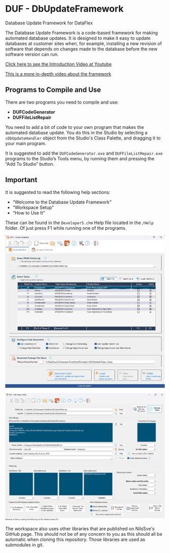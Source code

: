 # DUF - DbUpdateFramework
Database Update Framework for DataFlex

The Database Update Framework is a code-based framework for making automated database updates. It is designed to make it easy to update databases at customer sites when, for example, installing a new revision of software that depends on changes made to the database before the new software version can run.

[Click here to see the Introduction Video at Youtube](https://www.youtube.com/watch?v=D2o0zjPEr_I)

[This is a more in-depth video about the framework](https://www.youtube.com/watch?v=VD4eN9oP0_U)

## Programs to Compile and Use
There are two programs you need to compile and use:
- **DUFCodeGenerator**
- **DUFFileListRepair**

You need to add a bit of code to your own program that makes the automated database update. You do this in the Studio by selecting a `cDbUpdateHandler` object from the Studio's Class Palette, and dragging it to your main program.

It is suggested to add the `DUFCodeGenerator.exe` and `DUFFileListRepair.exe` programs to the Studio’s Tools menu, by running them and pressing the “Add To Studio” button.

## Important
It is suggested to read the following help sections:
- “Welcome to the Database Update Framework”
- “Workspace Setup”
- “How to Use It”

These can be found in the `Developer5.chm` Help file located in the `/Help` folder. Of just press F1 while running one of the programs.

![This is how the DUFCodeGenerator.src program looks like:](Bitmaps/DUFCodeGenerator.png)

![This is what the DUFFilelistRepair.src program looks like:](Bitmaps/DUFFilelistRepairer.png)

The workspace also uses other libraries that are published on NilsSve's GitHub page. This should not be of any concern to you as this should all be automatic when cloning this repository. Those libraries are used as submodules in git.

